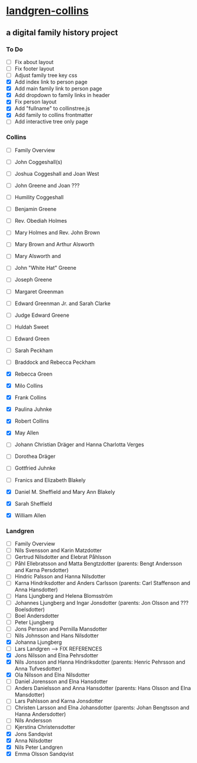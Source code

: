 # [landgren-collins](https://krogersst.github.io/landgren-collins)
## a digital family history project

### To Do
- [ ] Fix about layout
- [ ] Fix footer layout
- [ ] Adjust family tree key css
- [x] Add index link to person page
- [x] Add main family link to person page
- [x] Add dropdown to family links in header
- [x] Fix person layout
- [x] Add "fullname" to collinstree.js
- [x] Add family to collins frontmatter
- [ ] Add interactive tree only page

### Collins
- [ ] Family Overview
- [ ] John Coggeshall(s)
- [ ] Joshua Coggeshall and Joan West
- [ ] John Greene and Joan ???
- [ ] Humility Coggeshall
- [ ] Benjamin Greene
- [ ] Rev. Obediah Holmes
- [ ] Mary Holmes and Rev. John Brown
- [ ] Mary Brown and Arthur Alsworth
- [ ] Mary Alsworth and
- [ ] John "White Hat" Greene
- [ ] Joseph Greene
- [ ] Margaret Greenman
- [ ] Edward Greenman Jr. and Sarah Clarke
- [ ] Judge Edward Greene
- [ ] Huldah Sweet
- [ ] Edward Green
- [ ] Sarah Peckham
- [ ] Braddock and Rebecca Peckham
- [x] Rebecca Green
- [x] Milo Collins
- [x] Frank Collins
- [x] Paulina Juhnke
- [x] Robert Collins
- [x] May Allen
- [ ] Johann Christian Dräger and Hanna Charlotta Verges
- [ ] Dorothea Dräger
- [ ] Gottfried Juhnke
- [ ] Franics and Elizabeth Blakely
- [x] Daniel M. Sheffield and Mary Ann Blakely
- [x] Sarah Sheffield
- [x] William Allen


### Landgren
- [ ] Family Overview
- [ ] Nils Svensson and Karin Matzdotter
- [ ] Gertrud Nilsdotter and Elebrat Påhlsson
- [ ] Påhl Ellebratsson and Matta Bengtzdotter (parents: Bengt Andersson and Karna Persdotter)
- [ ] Hindric Palsson and Hanna Nilsdotter
- [ ] Karna Hindriksdotter and Anders Carlsson (parents: Carl Staffenson and Anna Hansdotter)
- [ ] Hans Ljungberg and Helena Blomsström
- [ ] Johannes Ljungberg and Ingar Jonsdotter (parents: Jon Olsson and ??? Boelsdotter)
- [ ] Boel Andersdotter
- [ ] Peter Ljungberg
- [ ] Jons Persson and Pernilla Mansdotter
- [ ] Nils Johnsson and Hans Nilsdotter
- [x] Johanna Ljungberg
- [ ] Lars Landgren --> FIX REFERENCES
- [x] Jons Nilsson and Elna Pehrsdotter
- [x] Nils Jonsson and Hanna Hindriksdotter (parents: Henric Pehrsson and Anna Tufvesdotter)
- [x] Ola Nilsson and Elna Nilsdotter
- [ ] Daniel Jorensson and Elna Hansdotter
- [ ] Anders Danielsson and Anna Hansdotter (parents: Hans Olsson and Elna Mansdotter)
- [ ] Lars Pahlsson and Karna Jonsdotter
- [ ] Christen Larsson and Elna Johansdotter (parents: Johan Bengtsson and Hanna Andersdotter)
- [ ] Nils Andersson
- [ ] Kjerstina Christensdotter
- [x] Jons Sandqvist
- [x] Anna Nilsdotter
- [x] Nils Peter Landgren
- [x] Emma Olsson Sandqvist
